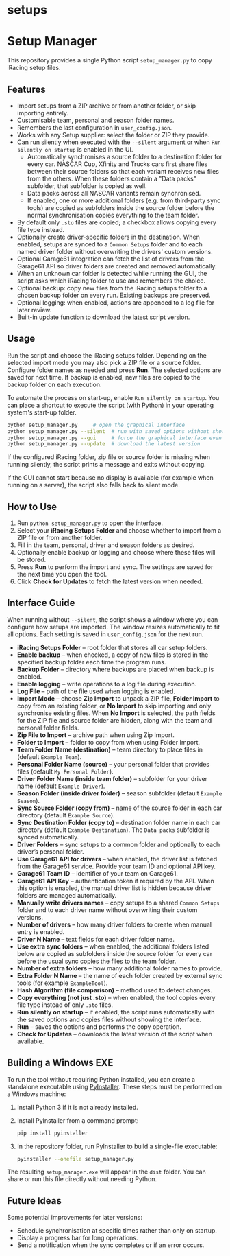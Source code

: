 # setups
# Setup Manager

This repository provides a single Python script `setup_manager.py` to copy iRacing setup files.

## Features

- Import setups from a ZIP archive or from another folder, or skip importing entirely.
- Customisable team, personal and season folder names.
- Remembers the last configuration in `user_config.json`.
- Works with any Setup supplier: select the folder or ZIP they provide.
- Can run silently when executed with the `--silent` argument or when
  `Run silently on startup` is enabled in the UI.
  - Automatically synchronises a source folder to a destination folder for
    every car. NASCAR Cup, Xfinity and Trucks cars first share files between
    their source folders so that each variant receives new files from the
    others. When these folders contain a "Data packs" subfolder, that
    subfolder is copied as well.
  - Data packs across all NASCAR variants remain synchronised.
  - If enabled, one or more additional folders (e.g. from third-party sync
    tools) are copied as subfolders inside the source folder before the normal
    synchronisation copies everything to the team folder.
- By default only `.sto` files are copied; a checkbox allows copying every file
  type instead.
- Optionally create driver-specific folders in the destination. When enabled,
  setups are synced to a `Common Setups` folder and to each named driver folder
  without overwriting the drivers' custom versions.
- Optional Garage61 integration can fetch the list of drivers from the
  Garage61 API so driver folders are created and removed automatically.
- When an unknown car folder is detected while running the GUI,
  the script asks which iRacing folder to use and remembers the choice.
- Optional backup: copy new files from the iRacing setups folder to a chosen
  backup folder on every run. Existing backups are preserved.
- Optional logging: when enabled, actions are appended to a log file for later
  review.
- Built-in update function to download the latest script version.

## Usage

Run the script and choose the iRacing setups folder. Depending on the selected
import mode you may also pick a ZIP file or a source folder. Configure folder
names as needed and press **Run**. The selected options are saved for next
time. If backup is enabled, new files are copied to the backup folder on each
execution.

To automate the process on start-up, enable `Run silently on startup`. You can
place a shortcut to execute the script (with Python) in your operating system's
start-up folder.

```bash
python setup_manager.py     # open the graphical interface
python setup_manager.py --silent  # run with saved options without showing UI
python setup_manager.py --gui     # force the graphical interface even if "Run silently on startup" is set
python setup_manager.py --update  # download the latest version
```

If the configured iRacing folder, zip file or source folder is missing when
running silently, the script prints a message and exits without copying.

If the GUI cannot start because no display is available (for example when
running on a server), the script also falls back to silent mode.

## How to Use

1. Run `python setup_manager.py` to open the interface.
2. Select your **iRacing Setups Folder** and choose whether to import from a
   ZIP file or from another folder.
3. Fill in the team, personal, driver and season folders as desired.
4. Optionally enable backup or logging and choose where these files will be
   stored.
5. Press **Run** to perform the import and sync. The settings are saved for the
   next time you open the tool.
6. Click **Check for Updates** to fetch the latest version when needed.

## Interface Guide

When running without `--silent`, the script shows a window where you can
configure how setups are imported. The window resizes automatically to fit all
options. Each setting is saved in `user_config.json` for the next run.

* **iRacing Setups Folder** – root folder that stores all car setup folders.
* **Enable backup** – when checked, a copy of new files is stored in the
  specified backup folder each time the program runs.
* **Backup Folder** – directory where backups are placed when backup is enabled.
* **Enable logging** – write operations to a log file during execution.
* **Log File** – path of the file used when logging is enabled.
* **Import Mode** – choose **Zip Import** to unpack a ZIP file,
  **Folder Import** to copy from an existing folder, or **No Import** to skip
  importing and only synchronise existing files. When **No Import** is
  selected, the path fields for the ZIP file and source folder are hidden,
  along with the team and personal folder fields.
* **Zip File to Import** – archive path when using Zip Import.
* **Folder to Import** – folder to copy from when using Folder Import.
* **Team Folder Name (destination)** – team directory to place files in
  (default `Example Team`).
* **Personal Folder Name (source)** – your personal folder that provides
  files (default `My Personal Folder`).
* **Driver Folder Name (inside team folder)** – subfolder for your driver
  name (default `Example Driver`).
* **Season Folder (inside driver folder)** – season subfolder
  (default `Example Season`).
* **Sync Source Folder (copy from)** – name of the source folder in each car
  directory (default `Example Source`).
* **Sync Destination Folder (copy to)** – destination folder name in each car
  directory (default `Example Destination`). The `Data packs` subfolder is
  synced automatically.
* **Driver Folders** – sync setups to a common folder and optionally to each
  driver’s personal folder.
* **Use Garage61 API for drivers** – when enabled, the driver list is fetched
  from the Garage61 service. Provide your team ID and optional API key.
* **Garage61 Team ID** – identifier of your team on Garage61.
* **Garage61 API Key** – authentication token if required by the API. When this
  option is enabled, the manual driver list is hidden because driver folders are
  managed automatically.
* **Manually write drivers names** – copy setups to a shared `Common Setups`
  folder and to each driver name without overwriting their custom versions.
* **Number of drivers** – how many driver folders to create when manual entry is
  enabled.
* **Driver N Name** – text fields for each driver folder name.
* **Use extra sync folders** – when enabled, the additional folders listed below
  are copied as subfolders inside the source folder for every car before the
  usual sync copies the files to the team folder.
* **Number of extra folders** – how many additional folder names to provide.
* **Extra Folder N Name** – the name of each folder created by external sync
  tools (for example `ExampleTool`).
* **Hash Algorithm (file comparison)** – method used to detect changes.
* **Copy everything (not just .sto)** – when enabled, the tool copies every
  file type instead of only `.sto` files.
* **Run silently on startup** – if enabled, the script runs automatically with
  the saved options and copies files without showing the interface.
* **Run** – saves the options and performs the copy operation.
* **Check for Updates** – downloads the latest version of the script when
  available.

## Building a Windows EXE

To run the tool without requiring Python installed, you can create a standalone
executable using [PyInstaller](https://pyinstaller.org/). These steps must be
performed on a Windows machine:

1. Install Python 3 if it is not already installed.
2. Install PyInstaller from a command prompt:

   ```bash
   pip install pyinstaller
   ```

3. In the repository folder, run PyInstaller to build a single-file executable:

   ```bash
   pyinstaller --onefile setup_manager.py
   ```

The resulting `setup_manager.exe` will appear in the `dist` folder. You can
share or run this file directly without needing Python.

## Future Ideas

Some potential improvements for later versions:

- Schedule synchronisation at specific times rather than only on startup.
- Display a progress bar for long operations.
- Send a notification when the sync completes or if an error occurs.
